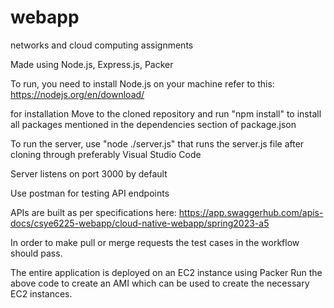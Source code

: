 
# webapp

networks and cloud computing assignments

Made using Node.js, Express.js, Packer

To run, you need to install Node.js on your machine refer to this: https://nodejs.org/en/download/ 

for installation Move to the cloned repository and run "npm install" to install all packages mentioned in the dependencies section of package.json 

To run the server, use "node ./server.js" that runs the server.js file after cloning through preferably Visual Studio Code 

Server listens on port 3000 by default 

Use postman for testing API endpoints


APIs are built as per specifications here:  https://app.swaggerhub.com/apis-docs/csye6225-webapp/cloud-native-webapp/spring2023-a5
 
In order to make pull or merge requests the test cases in the workflow should pass. 

The entire application is deployed on an EC2 instance using Packer
Run the above code to create an AMI which can be used to create the necessary EC2 instances.
